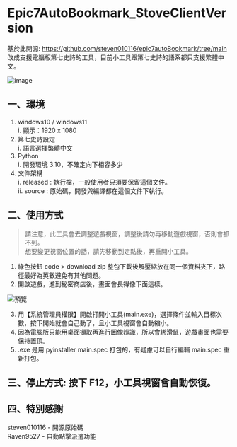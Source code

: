 # Epic7AutoBookmark_StoveClientVersion

基於此開源: https://github.com/steven010116/epic7autoBookmark/tree/main  
改成支援電腦版第七史詩的工具，目前小工具跟第七史詩的語系都只支援繁體中文。
  
![image](https://github.com/steven010116/epic7autoBookmark/assets/24381832/526e78b9-df97-4500-9758-55f514eed883)

## 一、環境
1. windows10 / windows11  
i. 顯示：1920 x 1080  
2. 第七史詩設定  
i. 語言選擇繁體中文  
3. Python  
i. 開發環境 3.10，不確定向下相容多少  
4. 文件架構  
i. released : 執行檔，一般使用者只須要保留這個文件。  
ii. source : 原始碼，開發與編譯都在這個文件下執行。
 
## 二、使用方式
  
> 請注意，此工具會去調整遊戲視窗，調整後請勿再移動遊戲視窗，否則會抓不到。  
> 想要變更視窗位置的話，請先移動到定點後，再重開小工具。  
  
1. 綠色按鈕 code > download zip 整包下載後解壓縮放在同一個資料夾下，路徑最好為英數避免有其他問題。
2. 開啟遊戲，進到秘密商店後，畫面會長得像下面這樣。  
  
![預覽](https://i.imgur.com/xLI1RJV.png)  

3. 用【系統管理員權限】開啟打開小工具(main.exe)，選擇條件並輸入目標次數，按下開始就會自己動了，且小工具視窗會自動縮小。  
4. 因為電腦版只能用桌面擷取再進行圖像辨識，所以會綁滑鼠，遊戲畫面也需要保持置頂。  
5. .exe 是用 pyinstaller main.spec 打包的，有疑慮可以自行編輯 main.spec 重新打包。

## 三、停止方式: 按下 F12，小工具視窗會自動恢復。  

## 四、特別感謝
steven010116 - 開源原始碼  
Raven9527 - 自動點擊派遣功能
